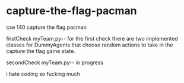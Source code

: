 # capture-the-flag-pacman
cse 140 capture the flag pacman

firstCheck
myTeam.py-- for the first check there are two implemented classes for DummyAgents that choose random actions to take in the capture the flag game state. 

secondCheck
myTeam.py-- in progress

i hate coding so fucking much 
